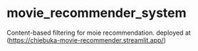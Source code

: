 # movie_recommender_system
Content-based filtering for moie recommendation.
deployed at (https://chiebuka-movie-recommender.streamlit.app/)
